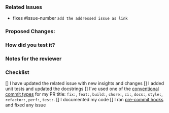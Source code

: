 ### Related Issues

- fixes #issue-number `add the addressed issue as link`

### Proposed Changes:

 <!--- In case of a bug: Describe what caused the issue and how you solved it -->
 <!--- In case of a feature: Describe what did you add and how it works -->

### How did you test it?

<!-- unit tests, integration tests, manual verification, instructions for manual tests -->

### Notes for the reviewer

<!-- E.g. point out section where the reviewer  -->

### Checklist

[] I have updated the related issue with new insights and changes
[] I added unit tests and updated the docstrings
[] I've used one of the [conventional commit types](https://www.conventionalcommits.org/en/v1.0.0/) for my PR title: `fix:`, `feat:`, `build:`, `chore:`, `ci:`, `docs:`, `style:`, `refactor:`, `perf:`, `test:`.
[] I documented my code
[] I ran [pre-commit hooks](https://github.com/AndyTheFactory/newspaper4k/blob/documentation-update/CONTRIBUTING.md#setup) and fixed any issue
